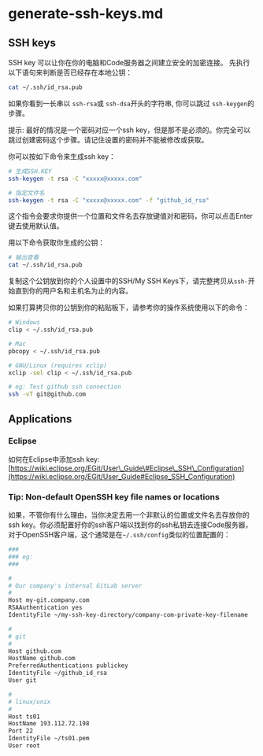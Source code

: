 # generate-ssh-keys.md

## SSH keys

SSH key 可以让你在你的电脑和Code服务器之间建立安全的加密连接。 先执行以下语句来判断是否已经存在本地公钥：

```bash
cat ~/.ssh/id_rsa.pub
```

如果你看到一长串以 `ssh-rsa`或 `ssh-dsa`开头的字符串, 你可以跳过 `ssh-keygen`的步骤。

提示: 最好的情况是一个密码对应一个ssh key，但是那不是必须的。你完全可以跳过创建密码这个步骤。请记住设置的密码并不能被修改或获取。

你可以按如下命令来生成ssh key：

```bash
# 生成SSH.KEY
ssh-keygen -t rsa -C "xxxxx@xxxxx.com"

# 指定文件名
ssh-keygen -t rsa -C "xxxxx@xxxxx.com" -f "github_id_rsa"
```

这个指令会要求你提供一个位置和文件名去存放键值对和密码，你可以点击Enter键去使用默认值。

用以下命令获取你生成的公钥：

```bash
# 输出查看
cat ~/.ssh/id_rsa.pub
```

复制这个公钥放到你的个人设置中的SSH/My SSH Keys下，请完整拷贝从`ssh-`开始直到你的用户名和主机名为止的内容。

如果打算拷贝你的公钥到你的粘贴板下，请参考你的操作系统使用以下的命令：

```bash
# Windows
clip < ~/.ssh/id_rsa.pub

# Mac
pbcopy < ~/.ssh/id_rsa.pub

# GNU/Linux (requires xclip)
xclip -sel clip < ~/.ssh/id_rsa.pub

# eg: Test github ssh connection
ssh -vT git@github.com
```

## Applications

### Eclipse

如何在Eclipse中添加ssh key: [https://wiki.eclipse.org/EGit/User\_Guide\#Eclipse\_SSH\_Configuration](https://wiki.eclipse.org/EGit/User_Guide#Eclipse_SSH_Configuration)

### Tip: Non-default OpenSSH key file names or locations

如果，不管你有什么理由，当你决定去用一个非默认的位置或文件名去存放你的ssh key。你必须配置好你的ssh客户端以找到你的ssh私钥去连接Code服务器，对于OpenSSH客户端，这个通常是在`~/.ssh/config`类似的位置配置的：


```bash
###
### eg:
###

#
# Our company's internal GitLab server
#
Host my-git.company.com
RSAAuthentication yes
IdentityFile ~/my-ssh-key-directory/company-com-private-key-filename

#
# git
#
Host github.com
HostName github.com
PreferredAuthentications publickey
IdentityFile ~/github_id_rsa
User git

#
# linux/unix
#
Host ts01
HostName 193.112.72.198
Port 22
IdentityFile ~/ts01.pem
User root
```
